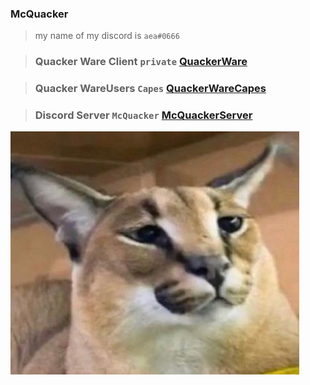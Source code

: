 ### McQuacker

>my name of my discord is `aea#0666`

> ### Quacker Ware Client `private` [QuackerWare](https://github.com/McQuacker/QuackerWare-Problem)

> ### Quacker WareUsers `Capes` [QuackerWareCapes](https://github.com/McQuacker/QuackerWareUsers)

> ### Discord Server `McQuacker` [McQuackerServer](https://discord.gg/AmVBUJynEV)







</details>

![Floppa](Floppa.jpg)








<!--
**McQuacker/McQuacker** is a ✨ _special_ ✨ repository because its `README.md` (this file) appears on your GitHub profile.

Here are some ideas to get you started:

- 🔭 I’m currently working on ...
- 🌱 I’m currently learnin
- 👯 I’m looking to collaborate on ...
- 🤔 I’m looking for help with ...
- 💬 Ask me about ...
- 📫 How to reach me: ...
- 😄 Pronouns: ...
- ⚡ Fun fact: ...
-->
